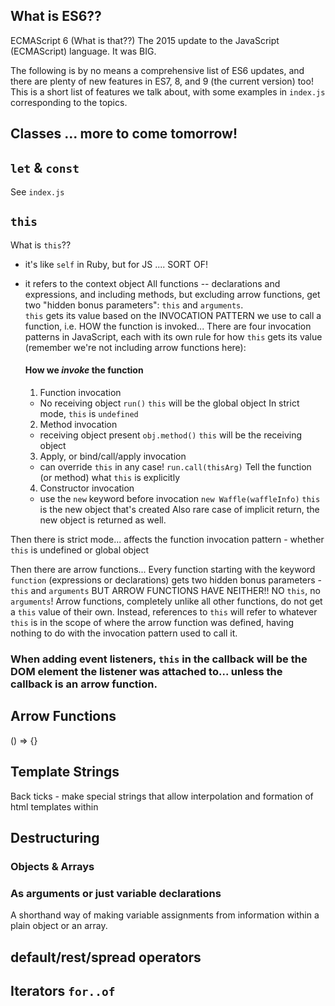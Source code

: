 ## What is ES6??

ECMAScript 6 (What is that??)
The 2015 update to the JavaScript (ECMAScript) language.  It was BIG.

The following is by no means a comprehensive list of ES6 updates, and there are plenty of new features in ES7, 8, and 9 (the current version) too!  This is a short list of features we talk about, with some examples in `index.js` corresponding to the topics.

## Classes ... more to come tomorrow!

## `let` & `const`
See `index.js`

## `this`
What is `this`??

- it's like `self` in Ruby, but for JS .... SORT OF!
- it refers to the context object
All functions -- declarations and expressions, and including methods, but excluding arrow functions, get two "hidden bonus parameters": `this` and `arguments`.  
`this` gets its value based on the INVOCATION PATTERN we use to call a function, i.e. HOW the function is invoked...  There are four invocation patterns in JavaScript, each with its own rule for how `this` gets its value (remember we're not including arrow functions here):

  #### How we _invoke_ the function
  1. Function invocation
    - No receiving object
    `run()`
    `this` will be the global object
    In strict mode, `this` is `undefined`

  2. Method invocation
    - receiving object present
    `obj.method()`
    `this` will be the receiving object

  3. Apply, or bind/call/apply invocation
    - can override `this` in any case!
    `run.call(thisArg)`
    Tell the function (or method) what `this` is explicitly

  4. Constructor invocation
    - use the `new` keyword before invocation
    `new Waffle(waffleInfo)`
    `this` is the new object that's created
    Also rare case of implicit return, the new object is returned as well.

Then there is strict mode... affects the function invocation pattern - whether `this` is undefined or global object

Then there are arrow functions...
Every function starting with the keyword `function` (expressions or declarations) gets two hidden bonus parameters - `this` and `arguments`
BUT ARROW FUNCTIONS HAVE NEITHER!!  NO `this`, no `arguments`!
Arrow functions, completely unlike all other functions, do not get a `this` value of their own.  Instead, references to `this` will refer to whatever `this` is in the scope of where the arrow function was defined, having nothing to do with the invocation pattern used to call it.

### When adding event listeners, `this` in the callback will be the DOM element the listener was attached to... unless the callback is an arrow function.

## Arrow Functions
() => {}
## Template Strings
Back ticks - make special strings that allow interpolation and formation of html templates within
## Destructuring
### Objects & Arrays
### As arguments or just variable declarations
A shorthand way of making variable assignments from information within a plain object or an array.
## default/rest/spread operators
## Iterators `for..of`
